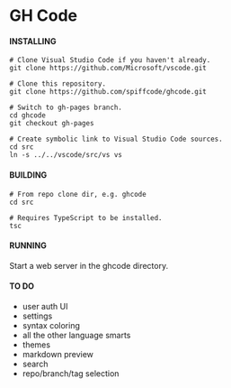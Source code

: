 # GH Code

#### INSTALLING

    # Clone Visual Studio Code if you haven't already.
    git clone https://github.com/Microsoft/vscode.git
    
    # Clone this repository.  
    git clone https://github.com/spiffcode/ghcode.git
    
    # Switch to gh-pages branch.
    cd ghcode
    git checkout gh-pages

    # Create symbolic link to Visual Studio Code sources.
    cd src
    ln -s ../../vscode/src/vs vs

#### BUILDING

    # From repo clone dir, e.g. ghcode
    cd src
    
    # Requires TypeScript to be installed.
    tsc

#### RUNNING

Start a web server in the ghcode directory.

#### TO DO

* user auth UI
* settings
* syntax coloring
* all the other language smarts
* themes
* markdown preview
* search
* repo/branch/tag selection